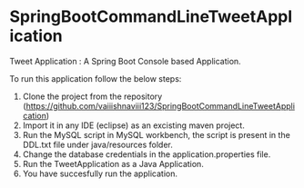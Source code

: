 # SpringBootCommandLineTweetApplication

Tweet Application : A Spring Boot Console based Application.

To run this application follow the below steps:

1. Clone the project from the repository (https://github.com/vaiiishnaviii123/SpringBootCommandLineTweetApplication)
2. Import it in any IDE (eclipse) as an excisting maven project.
3. Run the MySQL script in MySQL workbench, the script is present in the DDL.txt file under java/resources folder.
4. Change the database credentials in the application.properties file.
5. Run the TweetApplication as a Java Application.
6. You have succesfully run the application.